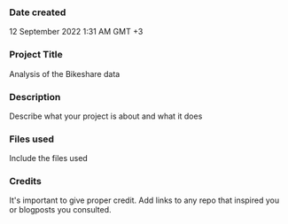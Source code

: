 

### Date created
12 September 2022 1:31 AM GMT +3

### Project Title
Analysis of the Bikeshare data

### Description
Describe what your project is about and what it does

### Files used
Include the files used

### Credits
It's important to give proper credit. Add links to any repo that inspired you or blogposts you consulted.

